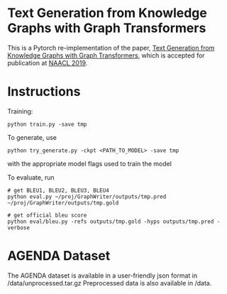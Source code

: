# Text Generation from Knowledge Graphs with Graph Transformers

This is a Pytorch re-implementation of the paper, [Text Generation from Knowledge Graphs with Graph Transformers](https://google.com), which is accepted for publication at [NAACL 2019](http://naacl2019.org/).


# Instructions

Training:
```
python train.py -save tmp
```
To generate, use 
```
python try_generate.py -ckpt <PATH_TO_MODEL> -save tmp
``` 
with the appropriate model flags used to train the model

To evaluate, run
```
# get BLEU1, BLEU2, BLEU3, BLEU4
python eval.py ~/proj/GraphWriter/outputs/tmp.pred ~/proj/GraphWriter/outputs/tmp.gold

# get official bleu score
python eval/bleu.py -refs outputs/tmp.gold -hyps outputs/tmp.pred -verbose
```


# AGENDA Dataset

The AGENDA dataset is available in a user-friendly json format in /data/unprocessed.tar.gz
Preprocessed data is also available in /data.


